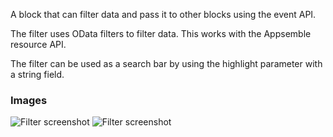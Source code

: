 A block that can filter data and pass it to other blocks using the event API.

The filter uses OData filters to filter data. This works with the Appsemble resource API.

The filter can be used as a search bar by using the highlight parameter with a string field.

### Images

![Filter screenshot](https://gitlab.com/appsemble/appsemble/-/raw/0.30.14-test.7/config/assets/filter.png)
![Filter screenshot](https://gitlab.com/appsemble/appsemble/-/raw/0.30.14-test.7/config/assets/filter-search-bar.png)
